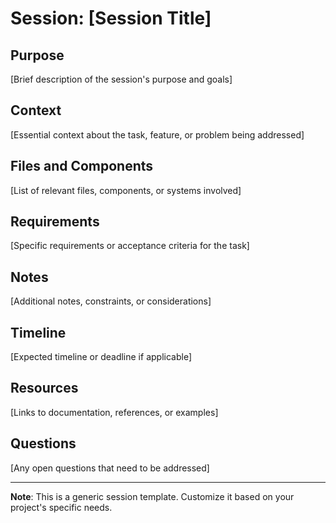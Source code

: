 # Session: [Session Title]

## Purpose
[Brief description of the session's purpose and goals]

## Context
[Essential context about the task, feature, or problem being addressed]

## Files and Components
[List of relevant files, components, or systems involved]

## Requirements
[Specific requirements or acceptance criteria for the task]

## Notes
[Additional notes, constraints, or considerations]

## Timeline
[Expected timeline or deadline if applicable]

## Resources
[Links to documentation, references, or examples]

## Questions
[Any open questions that need to be addressed]

---

**Note**: This is a generic session template. Customize it based on your project's specific needs.